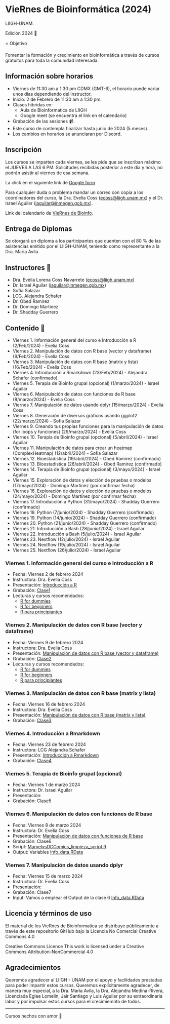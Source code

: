 # VieRnes de Bioinformática (2024)

LIIGH-UNAM.

Edición 2024 💜

⭐ Objetivo

Fomentar la formación y crecimiento en bioinformática a través de cursos gratuitos para toda la comunidad interesada.

## Información sobre horarios 

- Viernes de 11:30 am a 1:30 pm CDMX (GMT-6), el horario puede variar unos dias dependiendo del instructor.
- Inicio: 2 de Febrero de 11:30 am a 1:30 pm.
- Clases hibridas en:
    - Aula de Bioinformatica de LIIGH
    - Google meet (se encuentra el link en el calendario)
- Grabación de las sesiones 📹.
- Este curso de contempla finalizar hasta junio de 2024 (5 meses).
- Los cambios en horarios se anunciaran por Discord.

## Inscripción

Los cursos se imparten cada viernes, se les pide que se inscriban máximo el JUEVES A LAS 6 PM. Solicitudes recibidas posterior a este día y hora, no podrán asistir al viernes de esa semana.

La click en el siguiente link de [Google form](https://forms.gle/7e2e2mrLHG3HqQeu5)

Para cualquier duda o problema mandar un correo con copia a los coordinadores del curso, la Dra. Evelia Coss (ecoss@liigh.unam.mx) y el Dr. Israel Aguilar (iaguilar@inmegen.gob.mx).

Link del calendario de [VieRnes de Bioinfo](https://calendar.google.com/calendar/u/1?cid=MDdmMzVjZTU2MGJiMzg1M2E1MTk5NDUwZTlkOTEwOTM1NTc2ZGYxODVlOGZhNmQyMDAzZmY4OTJhMTkzN2I4MUBncm91cC5jYWxlbmRhci5nb29nbGUuY29t).

## Entrega de Diplomas

Se otorgará un diploma a los participantes que cuenten con el 80 % de las asistencias emitido por el LIIGH-UNAM, teniendo como representante a la Dra. Maria Avila.
## Instructores 👾

- Dra. Evelia Lorena Coss Navarrete (ecoss@liigh.unam.mx)
- Dr. Israel Aguilar (iaguilar@inmegen.gob.mx)
- Sofia Salazar
- LCG. Alejandra Schafer
- Dr. Obed Ramirez
- Dr. Domingo Martinez
- Dr. Shadday Guerrero

## Contenido 📌

- Viernes 1. Información general del curso e Introducción a R (2/Feb/2024) - Evelia Coss
- Viernes 2. Manipulación de datos con R base (vector y dataframe) (9/Feb/2024) - Evelia Coss
- Viernes 3. Manipulación de datos con R base (matrix y lista) (16/Feb/2024) - Evelia Coss
- Viernes 4. Introducción a Rmarkdown (23/Feb/2024) - Alejandra Schafer (confirmado)
- Viernes 5. Terapia de Bioinfo grupal (opcional) (1/marzo/2024) - Israel Aguilar
- Viernes 6. Manipulación de datos con funciones de R base (8/marzo/2024) - Evelia Coss
- Viernes 7. Manipulación de datos usando dplyr (15/marzo/2024) - Evelia Coss
- Viernes 8. Generación de diversos gráficos usando ggplot2 (22/marzo/2024) - Sofia Salazar
- Viernes 9. Creando tus propias funciones para la manipulación de datos (for loops y funciones) (29/marzo/2024) - Evelia Coss
- Viernes 10. Terapia de Bioinfo grupal (opcional) (5/abril/2024) - Israel Aguilar
- Viernes 11. Manipulación de datos para crear un heatmap (ComplexHeatmap) (12/abril/2024) - Sofia Salazar
- Viernes 12. Bioestadistica (19/abril/2024) - Obed Ramirez (confirmado)
- Viernes 13. Bioestadistica (26/abril/2024) - Obed Ramirez (confirmado)
- Viernes 14. Terapia de Bioinfo grupal (opcional) (3/mayo/2024) - Israel Aguilar
- Viernes 15. Exploración de datos y elección de pruebas o modelos (17/mayo/2024) - Domingo Martinez (por confirmar fecha)
- Viernes 16. Exploración de datos y elección de pruebas o modelos (24/mayo/2024) - Domingo Martinez (por confirmar fecha)
- Viernes 17. Introducción a Python (31/mayo/2024) - Shadday Guerrero (confirmado)
- Viernes 18. Python (7/junio/2024) - Shadday Guerrero (confirmado)
- Viernes 19. Python (14/junio/2024) - Shadday Guerrero (confirmado)
- Viernes 20. Python (21/junio/2024) - Shadday Guerrero (confirmado)
- Viernes 21. Introducción a Bash (28/junio/2024) - Israel Aguilar
- Viernes 22. Introducción a Bash (5/julio/2024) - Israel Aguilar
- Viernes 23. Nextflow (12/julio/2024) - Israel Aguilar
- Viernes 24. Nextflow (19/julio/2024) - Israel Aguilar
- Viernes 25. Nextflow (26/julio/2024) - Israel Aguilar

### Viernes 1. Información general del curso e Introducción a R

- Fecha: Viernes 2 de febrero 2024
- Instructora: Dra. Evelia Coss
- Presentación: [Introducción a R](https://eveliacoss.github.io/ViernesBioinfo2024/Clase1/D1_IntroduccionR_slides_P2.html#1)
- Grabación: [Clase1](https://drive.google.com/file/d/1E8HLYIOP-7b_1oX5Xsos-ikVtvyTpgS6/view?usp=sharing)
- Lecturas y cursos recomendados:
    - [R for dummies](https://drive.google.com/file/d/1qgmGVEFd93qyISIPNkuZU-iQArG-YyhQ/view?usp=sharing)
    - [R for beginners](https://drive.google.com/file/d/1iCRDCXB5wzSzbpk0LJjPpYutluKTSlTp/view?usp=sharing)
    - [R para principiantes](https://bookdown.org/jboscomendoza/r-principiantes4/)

### Viernes 2. Manipulación de datos con R base (vector y dataframe)

- Fecha: Viernes 9 de febrero 2024
- Instructora: Dra. Evelia Coss
- Presentación: [Manipulación de datos con R base (vector y dataframe)](https://eveliacoss.github.io/ViernesBioinfo2024/Clase1/D2_IntroduccionR_segunda.html#1)
- Grabación: [Clase2](https://drive.google.com/file/d/16vskGRS0QAS7f3acI886BVWgLI7j3dkf/view?usp=sharing)
- Lecturas y cursos recomendados:
    - [R for dummies](https://drive.google.com/file/d/1qgmGVEFd93qyISIPNkuZU-iQArG-YyhQ/view?usp=sharing)
    - [R for beginners](https://drive.google.com/file/d/1iCRDCXB5wzSzbpk0LJjPpYutluKTSlTp/view?usp=sharing)
    - [R para principiantes](https://bookdown.org/jboscomendoza/r-principiantes4/)

### Viernes 3. Manipulación de datos con R base (matrix y lista)

- Fecha: Viernes 16 de febrero 2024
- Instructora: Dra. Evelia Coss
- Presentación: [Manipulación de datos con R base (matrix y lista)](https://eveliacoss.github.io/ViernesBioinfo2024/Clase1/D3_ManipulacionDatos_P2.html#1)
- Grabación: [Clase3](https://drive.google.com/file/d/1btEicNMEOYE9b-8xmACiR4qKc9YOgIEy/view?usp=sharing)

### Viernes 4. Introducción a Rmarkdown 

- Fecha: Viernes 23 de febrero 2024
- Instructora: LCG Alejandra Schafer
- Presentación: [Introducción a Rmarkdown](https://eveliacoss.github.io/ViernesBioinfo2024/Clase4/Rmakrdown.html#1)
- Grabación: [Clase4](https://drive.google.com/file/d/1Efrm9AtSV4S8frzkKT_-a-AMAa-m1DXx/view?usp=sharing)

### Viernes 5. Terapia de Bioinfo grupal (opcional)

- Fecha: Viernes 1 de marzo 2024
- Instructora: Dr. Israel Aguilar
- Presentación: 
- Grabación: Clase5

### Viernes 6. Manipulación de datos con funciones de R base 

- Fecha: Viernes 8 de marzo 2024
- Instructora: Dr. Evelia Coss
- Presentación: [Manipulación de datos con funciones de R base](https://eveliacoss.github.io/ViernesBioinfo2024/Clase1/D6_ManipulacionDatos_FuncionesRbase.html#1)
- Grabación: Clase6
- Script: [MarvelvsDCComics_limpieza_script.R](https://github.com/EveliaCoss/ViernesBioinfo2024/blob/main/Practica_Clase6y7/MarvelvsDCComics_limpieza_script.R)
- Output: Variables [Info_data.RData](https://github.com/EveliaCoss/ViernesBioinfo2024/blob/main/Practica_Clase6y7/Info_data.RData)

### Viernes 7. Manipulación de datos usando dplyr 

- Fecha: Viernes 15 de marzo 2024
- Instructora: Dr. Evelia Coss
- Presentación: 
- Grabación: Clase7
- Input: Vamos a emplear el Output de la clase 6 [Info_data.RData](https://github.com/EveliaCoss/ViernesBioinfo2024/blob/main/Practica_Clase6y7/Info_data.RData)

## Licencia y términos de uso

El material de los VieRnes de Bioinformatica se distribuye públicamente a través de este repositorio GitHub bajo la Licencia No Comercial Creative Commons 4.0

Creative Commons Licence This work is licensed under a Creative Commons Attribution-NonCommercial 4.0

## Agradecimientos

Queremos agradecer al LIIGH - UNAM por el apoyo y facilidades prestadas para poder impartir estos cursos. Queremos explícitamente agradecer, de manera muy especial, a la Dra. Maria Avila, la Dra, Alejandra Medina-Rivera, Licenciada Eglee Lomelin, Jair Santiago y Luis Aguilar por su extraordinaria labor y por impulsar estos cursos para el crecimiemnto de todos.

--------------
Cursos hechos con amor 💜

